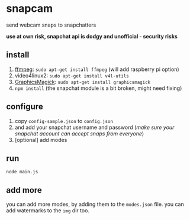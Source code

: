 # snapcam

send webcam snaps to snapchatters

**use at own risk, snapchat api is dodgy and unofficial - security risks**

## install

1. [ffmpeg](https://www.ffmpeg.org/download.html): `sudo apt-get install ffmpeg` (will add raspberry pi option)
2. video4linux2: `sudo apt-get install v4l-utils`
3. [GraphicsMagick](http://www.graphicsmagick.org/): `sudo apt-get install graphicsmagick`
4. `npm install` (the snapchat module is a bit broken, might need fixing)

## configure

1. copy `config-sample.json` to `config.json`
2. and add your snapchat username and password (_make sure your snapchat account can accept snaps from everyone_)
3. [optional] add modes

## run

`node main.js`

## add more

you can add more modes, by adding them to the `modes.json` file. you can add watermarks to the `img` dir too.
